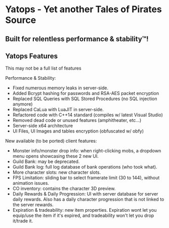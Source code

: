 
# Yatops - Yet another Tales of Pirates Source
## Built for relentless performance & stability™️!

## Yatops Features
This may not be a full list of features

Performance & Stability:
- Fixed numerous memory leaks in server-side.
- Added Bcrypt hashing for passwords and RSA-AES packet encryption
- Replaced SQL Queries with SQL Stored Procedures (no SQL injection anymore)
- Replaced CaLua with LuaJIT in server-side.
- Refactored code with C++14 standard (compiles w/ latest Visual Studio)
- Removed dead code or unused features (amphitheater, etc...)
- Server-side x64 architecture
- UI Files, UI Images and tables encryption (obfuscated w/ obfy)

New available (to be ported) client features:
- Monster info/monster drop info: when right-clicking mobs, a dropdown menu opens showcasing these 2 new UI.
- Guild Bank: may be deprecated.
- Guild Bank log: full log database of bank operations (who took what).
- More character slots: new character slots.
- FPS Limitation: sliding bar to select framerate limit (30 to 144), without animation issues.
- CO inventory: contains the character 3D preview.
- Daily Rewards & Daily Progression: UI with server database for server daily rewards. Also has a daily character progression that is not linked to the server rewards.
- Expiration & tradeability: new item properties. Expiration wont let you equip/use the item if it's expired, and tradeability won't let you drop it/trade it.

